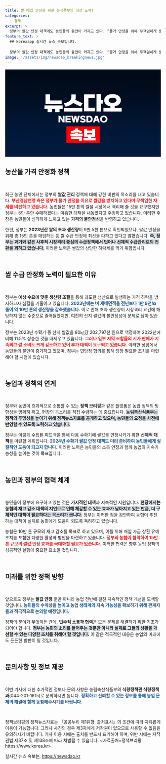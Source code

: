 ```yaml
---
title: 쌀 매입 안정화 위한 농식품부의 최선 노력!
categories:
  - 경제
excerpt: >
  정부의 쌀값 안정 대책에도 농민들의 불만이 커지고 있다. “물가 안정을 위해 무책임하게 쌀값을 방치하고 있다”는 목소리 속에서도 정부는 선제적 생산량 조절로 대응 중이다. 농민들은 추가 대책 마련을 요구하며 상황을 주시하고 있다.
feature_text: >
  ## koreaapp 실시간 뉴스 속보입니다.

  정부의 쌀값 안정 대책에도 농민들의 불만이 커지고 있다. “물가 안정을 위해 무책임하게 쌀값을 방치하고 있다”는 목소리 속에서도 정부는 선제적 생산량 조절로 대응 중이다. 농민들은 추가 대책 마련을 요구하며 상황을 주시하고 있다.
image: '/assets/img/newsdao_breakingnews.jpg'
---
```


<p><img src="/assets/img/newsdao_breakingnews.jpg" alt="koreaapp 속보" /></p>

<h2 data-ke-size="size26">농산물 가격 안정화 정책</h2>

<p data-ke-size="size16">&nbsp;</p>

<p>최근 농민 단체에서는 정부의 <strong>쌀값 관리</strong> 정책에 대해 강한 비판의 목소리를 내고 있습니다. <b><span style="color: #ee2323;">부산경남연맹 측은 정부가 물가 안정을 이유로 쌀값을 방치하고 있다며 무책임한 자세를 비판하고 있습니다.</span></b> 농민들은 15만 톤의 쌀을 시장에서 격리해 줄 것을 요구했지만 정부는 5만 톤만 수매하겠다는 미흡한 대책을 내놓았다고 주장하고 있습니다. 이러한 주장은 농민들이 심각하게 느끼고 있는 <strong>가격의 불안정성</strong>을 반영하고 있습니다.</p>

<p>한편, 정부는 <strong>2023년산 쌀의 초과 생산량</strong>이 9만 5천 톤으로 확인되었으나, 쌀값 안정을 위해 총 15만 톤을 매입하는 등 쌀 수급 안정에 최선을 다하고 있다고 밝혔습니다. <b><span style="background-color: #21538527;">즉, 정부는 과거와 같은 사후적 시장격리 중심의 수급정책에서 벗어나 선제적 수급관리로의 전환을 꾀하고 있습니다.</span></b> 이러한 노력은 쌀값의 상당한 하락세를 막기 위함입니다. </p>

<p data-ke-size="size16">&nbsp;</p>

<h2 data-ke-size="size26">쌀 수급 안정화 노력이 필요한 이유</h2>

<p data-ke-size="size16">&nbsp;</p>

<p>정부는 <strong>예상 수요에 맞춘 생산량 조절</strong>을 통해 과도한 생산으로 발생하는 가격 하락을 방지하고자 심혈을 기울이고 있습니다. <b><span style="color: #1a5490;">2023년에는 벼 재배면적을 전년보다 1만 9천㏊ 줄여 약 10만 톤의 생산량을 감축했습니다.</span></b> 이로 인해 초과 생산량이 시장격리 요건에 해당하지 않는 수준으로 줄어들었지만, 여전히 산지 쌀값의 불안정성이 문제로 남아 있습니다.</p>

<p>정부는 2023년 수확기 중 산지 쌀값을 80㎏당 202,797천 원으로 책정하여 2022년에 비해 11.5% 상승한 것을 내세우고 있습니다. <b><span style="color: #ee2323;">그러나 일부 지역 조합들의 저가 판매가 지속되고 쌀 소비도 크게 감소하고 있어 추가 대책이 요구되고 있습니다.</span></b> 이러한 상황에서 농민들의 불만이 증가하고 있으며, 정부는 민당정 협의를 통해 당장 필요한 조치를 마련해야 할 시점에 있습니다.</p>

<p data-ke-size="size16">&nbsp;</p>

<h2 data-ke-size="size26">농업과 정책의 연계</h2>

<p data-ke-size="size16">&nbsp;</p>

<p>정부와 농민이 효과적으로 소통할 수 있는 <strong>정책 브리핑</strong>과 같은 플랫폼은 농업 정책의 방향성을 명확히 하고, 현장의 목소리를 직접 수렴하는 데 중요합니다. <b><span style="background-color: #21538527;">농림축산식품부는 정책의 투명성을 높이기 위해 정책뉴스자료를 공개하고 있으며, 농민들의 요청을 사전에 반영할 수 있도록 노력하고 있습니다.</span></b> </p>

<p>정부는 이렇게 수집된 피드백을 통해 다음 수확기에 쌀값을 안정시키기 위한 <strong>선제적 대책</strong>을 마련할 계획입니다. <b><span style="color: #1a5490;">2024년 수확기 쌀값 안정 대책도 미리 준비하여 농민들에게 실질적인 도움이 되고자 합니다.</span></b> 이러한 노력은 농민들의 소득 안정과 함께 농업의 지속가능성을 높이는 것이 목표입니다.</p>

<p data-ke-size="size16">&nbsp;</p>

<h2 data-ke-size="size26">농민과 정부의 협력 체계</h2>

<p data-ke-size="size16">&nbsp;</p>

<p>농민들이 정부에 요구하고 있는 것은 <strong>가시적인 대책</strong>과 지속적인 지원입니다. <b><span style="background-color: #21538527;">현장에서는 농협의 재고 감소 대책의 지연으로 인해 체감할 수 있는 효과가 낮아지고 있는 만큼, 더 구체적인 대책이 필요하다는 목소리가 큽니다.</span></b> 정부는 이러한 점을 감안하여 농협이 추진하는 대책이 실제로 농민에게 도움이 되도록 독려하고 있습니다.</p>

<p>농협은 10만 톤 규모의 재고 감소를 목표로 하고 있으며, 이를 위해 매입 자금 상환 유예 조치를 포함한 다양한 활성화 방안을 마련하고 있습니다. <b><span style="color: #ee2323;">정부와 농협이 협력하여 15만 톤 규모의 쌀값 안정 효과를 극대화할 필요가 있습니다.</span></b> 이러한 협력은 향후 농업 정책의 성공적인 실행에 중요한 요소일 것입니다.</p>

<p data-ke-size="size16">&nbsp;</p>

<h2 data-ke-size="size26">미래를 위한 정책 방향</h2>

<p data-ke-size="size16">&nbsp;</p>

<p>앞으로도 정부는 <strong>쌀값 안정</strong> 뿐만 아니라 농업 전반에 걸친 지속적인 정책 개선을 모색할 것입니다. <b><span style="color: #1a5490;">농민들의 수익성을 높이고 농업 생태계의 지속 가능성을 확보하기 위해 관계자들과 적극적으로 논의할 예정입니다.</span></b> </p>

<p>정책의 분야가 무엇이든 간에, <strong>민주적 소통과 협력</strong>은 모든 문제를 해결하기 위한 기초가 되어야 합니다. <b><span style="background-color: #21538527;">정부는 농민의 소리를 들어주는 것뿐만 아니라 실제로 그들의 상황을 개선할 수 있는 다양한 조치를 취해야 할 것입니다.</span></b> 이 같은 적극적인 대응은 농업의 미래에도 든든한 발판이 될 것입니다.</p>

<p data-ke-size="size16">&nbsp;</p>

<h2 data-ke-size="size26">문의사항 및 정보 제공</h2>

<p data-ke-size="size16">&nbsp;</p>

<p>이번 기사에 대한 추가적인 정보나 문의 사항은 농림축산식품부의 <strong>식량정책관 식량정책과</strong>(044-201-1815)로 문의하시면 됩니다. <b><span style="color: #1a5490;">정확하고 신뢰할 수 있는 정보를 통해 농업 문제의 해결에 함께 동참해주시기를 바랍니다.</span></b> </p>

<p data-ke-size="size16">&nbsp;</p>

<p>정책브리핑의 정책뉴스자료는 「공공누리 제1유형: 출처표시」의 조건에 따라 자유롭게 이용이 가능합니다. 그러나 사진의 경우 제3자에게 저작권이 있으므로 사용할 수 없음을 유의하시기 바랍니다. 기사 이용 시에는 출처를 반드시 표기해야 하며, 위반 시에는 저작권법 제37조 및 제138조에 따라 처벌될 수 있습니다. &lt;자료출처=정책브리핑 https://www.korea.kr></p>
실시간 뉴스 속보는, <a href="https://newsdao.kr" rel="dofollow">https://newsdao.kr</a>


